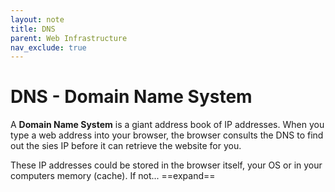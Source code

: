 ```yaml
---
layout: note
title: DNS
parent: Web Infrastructure
nav_exclude: true
---
```


# DNS - Domain Name System
A **Domain Name System** is a giant address book of IP addresses. When you type a web address into your browser, the browser consults the DNS to find out the sies IP before it can retrieve the website for you.

These IP addresses could be stored in the browser itself, your OS or in your computers memory (cache). If not... ==expand==
